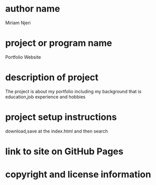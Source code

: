 # author name
Miriam Njeri

# project or program name
Portfolio Website


# description of project
The project is about my portfolio including my background that is education,job experience and hobbies

# project setup instructions
download,save at the index.html and then search

# link to site on GitHub Pages

# copyright and license information

